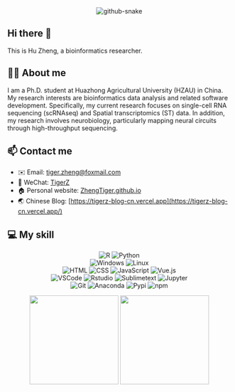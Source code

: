<div align="center">
  <!-- Snake Code Contribution Map 贪吃蛇代码贡献图 -->
  <picture>
    <source media="(prefers-color-scheme: dark)" srcset="https://cdn.jsdelivr.net/gh/sun0225SUN/sun0225SUN/profile-snake-contrib/github-contribution-grid-snake-dark.svg" />
    <source media="(prefers-color-scheme: light)" srcset="https://cdn.jsdelivr.net/gh/sun0225SUN/sun0225SUN/profile-snake-contrib/github-contribution-grid-snake.svg" />
    <img alt="github-snake" src="https://cdn.jsdelivr.net/gh/sun0225SUN/sun0225SUN/profile-snake-contrib/github-contribution-grid-snake-dark.svg" />
  </picture>
</div>

## Hi there 👋

This is Hu Zheng, a bioinformatics researcher.

## 👨‍🎓 About me

I am a Ph.D. student at Huazhong Agricultural University (HZAU) in China. My research interests are bioinformatics data analysis and related software development. Specifically, my current research focuses on single-cell RNA sequencing (scRNAseq) and Spatial transcriptomics (ST) data. In addition, my research involves neurobiology, particularly mapping neural circuits through high-throughput sequencing.

## 📫 Contact me

- ✉️ Email: [tiger.zheng@foxmail.com](tiger.zheng@foxmail.com)
- 💬 WeChat: [TigerZ](https://open.weixin.qq.com/qr/code?username=gh_55ff0104c230)
- 🏠 Personal website: [ZhengTiger.github.io](https://ZhengTiger.github.io/)
- 🌏 Chinese Blog: [https://tigerz-blog-cn.vercel.app](https://tigerz-blog-cn.vercel.app/)

## 💻 My skill

<p align="center">
  <img alt="R" src="https://img.shields.io/badge/R-276DC3?style=flat-square&logo=r&logoColor=white">
  <img alt="Python" src="https://img.shields.io/badge/Python-3776AB?style=flat-square&logo=python&logoColor=white">
  <br/>
  <img alt="Windows" src="https://img.shields.io/badge/Windows-0078D6?style=flat-square&logo=Windows&logoColor=white">
  <img alt="Linux" src="https://img.shields.io/badge/Linux-87CF3E?style=flat-square&logo=Linux&logoColor=white">
  <br/>
  <img alt="HTML" src="https://img.shields.io/badge/HTML-E34F26?style=flat-square&logo=html5&logoColor=white">
  <img alt="CSS" src="https://img.shields.io/badge/CSS-1572B6?style=flat-square&logo=css3&logoColor=white">
  <img alt="JavaScript" src="https://img.shields.io/badge/JavaScript-4B4B77?style=flat-square&logo=javascript&logoColor=white">
  <img alt="Vue.js" src="https://img.shields.io/badge/Vue.js-4FC08D?style=flat-square&logo=vue.js&logoColor=white">
  <br/>
  <img alt="VSCode" src="https://img.shields.io/badge/VSCode-007ACC?style=flat-square&logo=visual-studio-code&logoColor=white">
  <img alt="Rstudio" src="https://img.shields.io/badge/Rstudio-75AADB?style=flat-square&logo=rstudio&logoColor=white">
  <img alt="Sublimetext" src="https://img.shields.io/badge/Sublimetext-FF9800?style=flat-square&logo=sublimetext&logoColor=white">
  <img alt="Jupyter" src="https://img.shields.io/badge/Jupyter-F37626?style=flat-square&logo=jupyter&logoColor=white">
  <br/>
  <img alt="Git" src="https://img.shields.io/badge/Git-F05032?style=flat-square&logo=Git&logoColor=white">
  <img alt="Anaconda" src="https://img.shields.io/badge/Anaconda-44A833?style=flat-square&logo=anaconda&logoColor=white">
  <img alt="Pypi" src="https://img.shields.io/badge/Pypi-3775A9?style=flat-square&logo=pypi&logoColor=white">
  <img alt="npm" src="https://img.shields.io/badge/npm-CB3837?style=flat-square&logo=npm&logoColor=white">
</p>


<!-- GitHub 数据统计 -->
<div align="center" >
<img height="200px" src="https://github-readme-stats.vercel.app/api?username=ZhengTiger&theme=cobalt&count_private=true&show_icons=true" />
<img height="200px" src="https://github-readme-stats.vercel.app/api/top-langs/?username=ZhengTiger&&theme=cobalt&count_private=true&show_icons=true&hide=javascript,html,css,jupyter%20notebook,tex" /><br>
</div>

